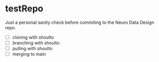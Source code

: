 # testRepo
Just a personal sanity check before commiting to the Neuro Data Design repo.

- [ ] cloning with shoulto
- [ ] branching with shoulto
- [ ] pulling with shoulto
- [ ] merging to main
